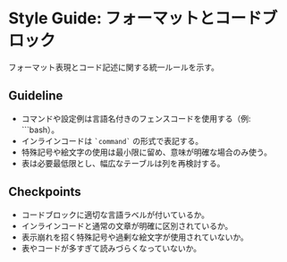 # Style Guide: フォーマットとコードブロック

フォーマット表現とコード記述に関する統一ルールを示す。

## Guideline
- コマンドや設定例は言語名付きのフェンスコードを使用する（例: ```bash）。
- インラインコードは `` `command` `` の形式で表記する。
- 特殊記号や絵文字の使用は最小限に留め、意味が明確な場合のみ使う。
- 表は必要最低限とし、幅広なテーブルは列を再検討する。

## Checkpoints
- コードブロックに適切な言語ラベルが付いているか。
- インラインコードと通常の文章が明確に区別されているか。
- 表示崩れを招く特殊記号や過剰な絵文字が使用されていないか。
- 表やコードが多すぎて読みづらくなっていないか。

